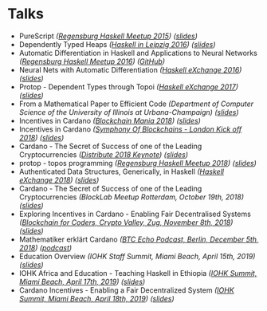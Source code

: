 # Talks

  - PureScript
    _([Regensburg Haskell Meetup 2015](https://www.meetup.com/de-DE/Regensburg-Haskell-Meetup/events/224279225))_
    _([slides](Regensburg_Haskell_Meetup_PureScript.pdf))_
  - Dependently Typed Heaps
    _([Haskell in Leipzig 2016](https://hal2016.haskell.org))_
    _([slides](Dependently_Typed_Heaps.pdf))_
  - Automatic Differentiation in Haskell and Applications to Neural Networks
    _([Regensburg Haskell Meetup 2016](https://www.meetup.com/de-DE/Regensburg-Haskell-Meetup/events/231568321))_
    _([GitHub](https://github.com/brunjlar/meetup-august-2016))_
  - Neural Nets with Automatic Differentiation 
    _([Haskell eXchange 2016](https://skillsmatter.com/conferences/7276-haskell-exchange-2016))_
    _([slides](Haskell_eXchange_2016.pdf))_
  - Protop - Dependent Types through Topoi
    _([Haskell eXchange 2017](https://skillsmatter.com/conferences/8522-haskell-exchange-2017))_
    _([slides](Haskell_eXchange_2017_Protop.pdf))_
  - From a Mathematical Paper to Efficient Code
    _(Department of Computer Science of the University of Illinois at Urbana-Champaign)_
    _([slides](ASE2017.pdf))_
  - Incentives in Cardano
    _([Blockchain Mania 2018](https://www.meetup.com/Bitcoins-And-Emerging-Tech-That-Changes-The-World/events/245531845))_
    _([slides](Incentives_Hamburg.pdf))_
  - Incentives in Cardano
    _([Symphony Of Blockchains - London Kick off 2018](https://www.meetup.com/Symphony-of-Blockchains-Visualisation-Meetup/events/250298357))_
    _([slides](Incentives_London.pdf))_
  - Cardano - The Secret of Success of one of the Leading Cryptocurrencies
    _([Distribute 2018 Keynote](http://www.distribute-conference.com))_
    _([slides](Distribute_2018.pdf))_
  - protop - topos programming
    _([Regensburg Haskell Meetup 2018](https://www.meetup.com/de-DE/Regensburg-Haskell-Meetup/events/254249690/))_
    _([slides](Regensburg_Haskell_Meetup_Protop.pdf))_
  - Authenticated Data Structures, Generically, in Haskell
    _([Haskell eXchange 2018](https://skillsmatter.com/app/conferences/10237-haskell-exchange-2018m))_
    _([slides](Haskell_eXchange_2018.pdf))_
  - Cardano - The Secret of Success of one of the Leading Cryptocurrencies
    _(BlockLab Meetup Rotterdam, October 19th, 2018)_
    _([slides](BlockLab_2018_Rotterdam.pdf))_
  - Exploring Incentives in Cardano - Enabling Fair Decentralised Systems
    _([Blockchain for Coders, Crypto Valley, Zug, November 8th, 2018](https://www.meetup.com/de-DE/Blockchain-for-Coders-Crypto-Valley/events/255976875/))_
    _([slides](Blockchain_for_Coders_2018_Zug.pdf))_
  - Mathematiker erklärt Cardano
    _([BTC Echo Podcast, Berlin, December 5th, 2018](https://www.btc-echo.de/podcast-iohk-mathematiker-erklaert-cardano/))_
    _([podcast](Podcast_BTC_Echo_Berlin.mp3))_
  - Education Overview
    _(IOHK Staff Summit, Miami Beach, April 15th, 2019)_
    _([slides](Education_Overview_Miami.pdf))_
  - IOHK Africa and Education - Teaching Haskell in Ethiopia
    _([IOHK Summit, Miami Beach, April 17th, 2019](https://iohksummit.io/agenda/))_
    _([slides](Haskell_Course_Ethiopia_Miami.pdf))_
  - Cardano Incentives - Enabling a Fair Decentralized System
    _([IOHK Summit, Miami Beach, April 18th, 2019](https://iohksummit.io/agenda/))_
    _([slides](Cardano_Incentives_Miami.pdf))_
